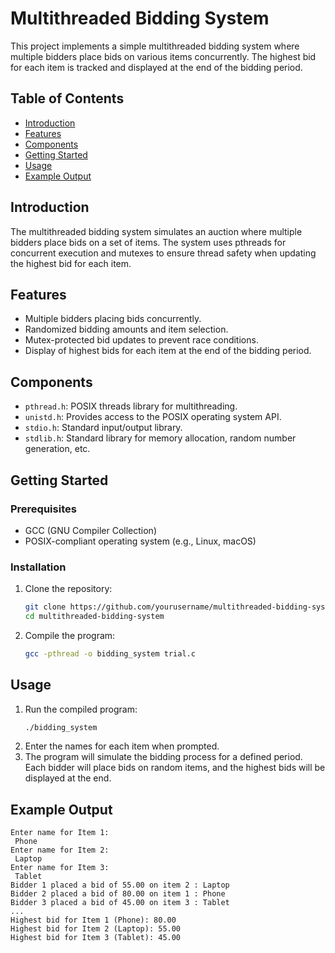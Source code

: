 # Multithreaded Bidding System

This project implements a simple multithreaded bidding system where multiple bidders place bids on various items concurrently. The highest bid for each item is tracked and displayed at the end of the bidding period.

## Table of Contents

- [Introduction](#introduction)
- [Features](#features)
- [Components](#components)
- [Getting Started](#getting-started)
- [Usage](#usage)
- [Example Output](#example-output)

## Introduction

The multithreaded bidding system simulates an auction where multiple bidders place bids on a set of items. The system uses pthreads for concurrent execution and mutexes to ensure thread safety when updating the highest bid for each item.

## Features

- Multiple bidders placing bids concurrently.
- Randomized bidding amounts and item selection.
- Mutex-protected bid updates to prevent race conditions.
- Display of highest bids for each item at the end of the bidding period.

## Components

- `pthread.h`: POSIX threads library for multithreading.
- `unistd.h`: Provides access to the POSIX operating system API.
- `stdio.h`: Standard input/output library.
- `stdlib.h`: Standard library for memory allocation, random number generation, etc.

## Getting Started

### Prerequisites

- GCC (GNU Compiler Collection)
- POSIX-compliant operating system (e.g., Linux, macOS)

### Installation

1. Clone the repository:
   ```sh
   git clone https://github.com/yourusername/multithreaded-bidding-system.git
   cd multithreaded-bidding-system
2. Compile the program:
   ```sh
   gcc -pthread -o bidding_system trial.c
   
## Usage
1. Run the compiled program:
   ```sh
   ./bidding_system
2. Enter the names for each item when prompted.
3. The program will simulate the bidding process for a defined period. Each bidder will place bids on random items, and the highest bids will be displayed at the end.

## Example Output
```
Enter name for Item 1:
 Phone
Enter name for Item 2:
 Laptop
Enter name for Item 3:
 Tablet
Bidder 1 placed a bid of 55.00 on item 2 : Laptop
Bidder 2 placed a bid of 80.00 on item 1 : Phone
Bidder 3 placed a bid of 45.00 on item 3 : Tablet
...
Highest bid for Item 1 (Phone): 80.00
Highest bid for Item 2 (Laptop): 55.00
Highest bid for Item 3 (Tablet): 45.00



